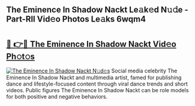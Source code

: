 ## The Eminence In Shadow Nackt Le𝚊k𝚎d N𝚞𝚍e - Part-RIl Vid𝚎o Photos Le𝚊ks 6wqm4

# <h2><a href="http://fbaxs2u.evod.top/?m=The+Eminence+In+Shadow+Nackt">🔗 👉🔴 The Eminence In Shadow Nackt Vid𝚎o Ph𝚘t𝚘s</a></h2>

[![The Eminence In Shadow Nackt N𝚞d𝚎s](https://i.imgur.com/8V9OHl7.gif)](http://fbaxs2u.evod.top/?m=The+Eminence+In+Shadow+Nackt)
Social media celebrity The Eminence In Shadow Nackt and multimedia artist, famed for publishing dance and lifestyle-focused content through viral dance trends and short videos. Public figures The Eminence In Shadow Nackt can be role models for both positive and negative behaviors. 
